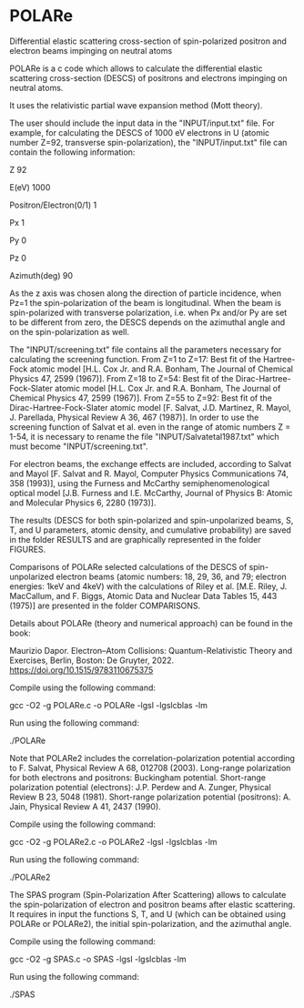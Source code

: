 # POLARe 

Differential elastic scattering cross-section of spin-polarized positron and electron beams impinging on neutral atoms

POLARe is a c code which allows to calculate the differential elastic scattering cross-section (DESCS) of positrons and electrons impinging on neutral atoms.

It uses the relativistic partial wave expansion method (Mott theory).

The user should include the input data in the "INPUT/input.txt" file. For example, for calculating the DESCS of 1000 eV electrons in U (atomic number Z=92, transverse spin-polarization), the "INPUT/input.txt" file can contain the following information:


Z 92

E(eV) 1000

Positron/Electron(0/1) 1

Px 1

Py 0

Pz 0

Azimuth(deg) 90


As the z axis was chosen along the direction of particle incidence, when Pz=1 the spin-polarization of the beam is longitudinal. When the beam is spin-polarized with transverse polarization, i.e. when Px and/or Py are set to be different from zero, the DESCS depends on the azimuthal angle and on the spin-polarization as well. 

The "INPUT/screening.txt" file contains all the parameters necessary for calculating the screening function. From Z=1 to Z=17: Best fit of the Hartree-Fock atomic model [H.L. Cox Jr. and R.A. Bonham, The Journal of Chemical Physics 47, 2599 (1967)]. From Z=18 to Z=54: Best fit of the Dirac-Hartree-Fock-Slater atomic model [H.L. Cox Jr. and R.A. Bonham, The Journal of Chemical Physics 47, 2599 (1967)]. From Z=55 to Z=92: Best fit of the Dirac-Hartree-Fock-Slater atomic model [F. Salvat, J.D. Martinez, R. Mayol, J. Parellada, Physical Review A 36, 467 (1987)]. In order to use the screening function of Salvat et al. even in the range of atomic numbers Z = 1-54, it is necessary to rename the file "INPUT/Salvatetal1987.txt" which must become "INPUT/screening.txt".

For electron beams, the exchange effects are included, according to Salvat and Mayol [F. Salvat and R. Mayol, Computer Physics Communications 74, 358 (1993)], using the Furness and McCarthy semiphenomenological optical model [J.B. Furness and I.E. McCarthy, Journal of Physics B: Atomic and Molecular Physics 6, 2280 (1973)].

The results (DESCS for both spin-polarized and spin-unpolarized beams, S, T, and U parameters, atomic density, and cumulative probability) are saved in the folder RESULTS and are graphically represented in the folder FIGURES.

Comparisons of POLARe selected calculations of the DESCS of spin-unpolarized electron beams (atomic numbers: 18, 29, 36, and 79; electron energies: 1keV and 4keV) with the calculations of Riley et al. [M.E. Riley, J. MacCallum, and F. Biggs, Atomic Data and Nuclear Data Tables 15, 443 (1975)] are presented in the folder COMPARISONS. 

Details about POLARe (theory and numerical approach) can be found in the book:

Maurizio Dapor. Electron–Atom Collisions: Quantum-Relativistic Theory and Exercises, Berlin, Boston: De Gruyter, 2022. https://doi.org/10.1515/9783110675375

Compile using the following command:

gcc -O2 -g POLARe.c -o POLARe -lgsl -lgslcblas -lm

Run using the following command:

./POLARe

Note that POLARe2 includes the correlation-polarization potential according to F. Salvat, Physical Review A 68, 012708 (2003).
Long-range polarization for both electrons and positrons: Buckingham potential.
Short-range polarization potential (electrons): J.P. Perdew and A. Zunger, Physical Review B 23, 5048 (1981).
Short-range polarization potential (positrons): A. Jain, Physical Review A 41, 2437 (1990).

Compile using the following command:

gcc -O2 -g POLARe2.c -o POLARe2 -lgsl -lgslcblas -lm

Run using the following command:

./POLARe2

The SPAS program (Spin-Polarization After Scattering) allows to calculate the spin-polarization of electron and positron beams after elastic scattering. It requires in input the functions S, T, and U (which can be obtained using POLARe or POLARe2), the initial spin-polarization, and the azimuthal angle.

Compile using the following command:

gcc -O2 -g SPAS.c -o SPAS -lgsl -lgslcblas -lm

Run using the following command:

./SPAS
